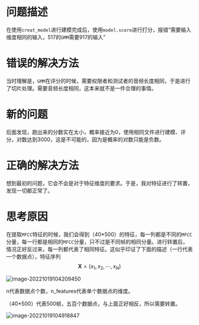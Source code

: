 # 问题描述

在使用`creat_model`进行建模完成后，使用`model.score`进行打分，报错“需要输入维度相同的输入，517的`GMM`需要917的输入”



# 错误的解决方法

当时理解是，`GMM`在评分的时候，需要权限者和测试者的音频长度相同，于是进行了切片处理。需要音频长度相同，这本来就不是一件合理的事情。



# 新的问题

后面发现，跑出来的分数实在太小，概率接近为0，使用相同文件进行建模、评分，对数达到3000，这是不可能的，因为是概率的对数只能是负数。 



# 正确的解决方法

想到最初的问题，它会不会是对于特征维度的要求。于是，我对特征进行了转置，发现一切都正常了。



# 思考原因

在提取`MFCC`特征的时候，我们会得到（40*500）的特征，每一列都是不同的`MFCC`分量，每一行都是相同的`MFCC`分量，只不过是不同帧的相同分量。进行转置后，情况正好反过来，每一列都代表了相同特征。这似乎印证了下面的描述（一行代表一个数据点），特征序列
$$
\textbf{X} = (x_1,x_2,\cdots,x_N)
$$

![image-20221019104209450](C:\Users\Administrator\AppData\Roaming\Typora\typora-user-images\image-20221019104209450.png)

n代表数据点个数，n_features代表单个数据点的维度。

（40*500）代表500帧，五百个数据点，与上面正好相反，所以需要转置。



![image-20221019104918847](C:\Users\Administrator\AppData\Roaming\Typora\typora-user-images\image-20221019104918847.png)